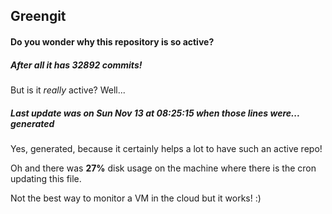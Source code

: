 ## Greengit

#### Do you wonder why this repository is so active?

##### After all it has 32892 commits!

But is it *really* active? Well...

##### Last update was on Sun Nov 13 at 08:25:15 when those lines were... generated

Yes, generated, because it certainly helps a lot to have such an active repo!

Oh and there was **27%** disk usage on the machine
where there is the cron updating this file.

Not the best way to monitor a VM in the cloud but it works! :)
